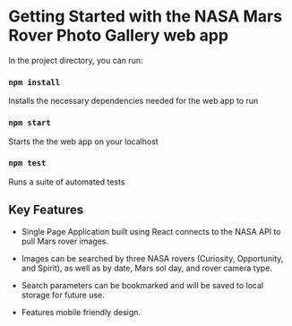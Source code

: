 # Getting Started with the NASA Mars Rover Photo Gallery web app

In the project directory, you can run:
### `npm install`
Installs the necessary dependencies needed for the web app to run
### `npm start`
Starts the the web app on your localhost
### `npm test`
Runs a suite of automated tests
## Key Features

* Single Page Application built using React connects to the NASA API to
pull Mars rover images.

* Images can be searched by three NASA rovers (Curiosity, Opportunity, and Spirit), 
as well as by date, Mars sol day, and rover camera type. 
  
* Search parameters can be bookmarked and will be saved to local storage for future use. 

* Features mobile friendly design.